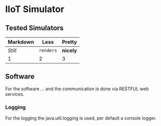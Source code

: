 # IIoT Simulator

## Tested Simulators

Markdown | Less | Pretty
--- | --- | ---
*Still* | `renders` | **nicely**
1 | 2 | 3

## Software
For the software ... and the communication is done via RESTFUL web services.

### Logging
For the logging the java.util.logging is used, per default a console logger.
